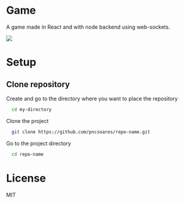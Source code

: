 # Game

A game made in React and with node backend using web-sockets.

![](./public/game.png)

# Setup

## Clone repository

Create and go to the directory where you want to place the repository

```bash
  cd my-directory
```

Clone the project

```bash
  git clone https://github.com/pncsoares/repo-name.git
```

Go to the project directory

```bash
  cd repo-name
```

# License

MIT